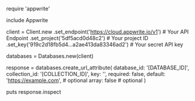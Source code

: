 require 'appwrite'

include Appwrite

client = Client.new
    .set_endpoint('https://cloud.appwrite.io/v1') # Your API Endpoint
    .set_project('5df5acd0d48c2') # Your project ID
    .set_key('919c2d18fb5d4...a2ae413da83346ad2') # Your secret API key

databases = Databases.new(client)

response = databases.create_url_attribute(
    database_id: '[DATABASE_ID]',
    collection_id: '[COLLECTION_ID]',
    key: '',
    required: false,
    default: 'https://example.com', # optional
    array: false # optional
)

puts response.inspect
